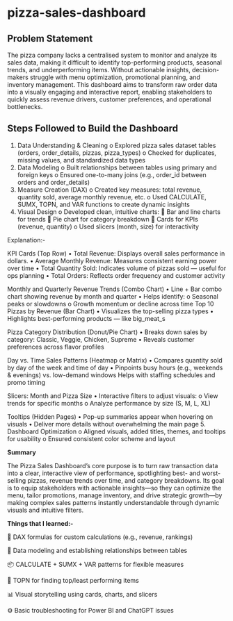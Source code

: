 # pizza-sales-dashboard

## Problem Statement

The pizza company lacks a centralised system to monitor and analyze its sales data, making it difficult to identify top-performing products, seasonal trends, and underperforming items. Without actionable insights, decision-makers struggle with menu optimization, promotional planning, and inventory management. This dashboard aims to transform raw order data into a visually engaging and interactive report, enabling stakeholders to quickly assess revenue drivers, customer preferences, and operational bottlenecks.

## Steps Followed to Build the Dashboard

1.	Data Understanding & Cleaning
o	Explored pizza sales dataset tables (orders, order_details, pizzas, pizza_types)
o	Checked for duplicates, missing values, and standardized data types
2.	Data Modeling
o	Built relationships between tables using primary and foreign keys
o	Ensured one-to-many joins (e.g., order_id between orders and order_details)
3.	Measure Creation (DAX)
o	Created key measures: total revenue, quantity sold, average monthly revenue, etc.
o	Used CALCULATE, SUMX, TOPN, and VAR functions to create dynamic insights
4.	Visual Design
o	Developed clean, intuitive charts:
	Bar and line charts for trends
	Pie chart for category breakdown
	Cards for KPIs (revenue, quantity)
o	Used slicers (month, size) for interactivity

Explanation:-

KPI Cards (Top Row)
•	Total Revenue: Displays overall sales performance in dollars. 
•	Average Monthly Revenue: Measures consistent earning power over time
•	Total Quantity Sold: Indicates volume of pizzas sold — useful for ops planning
•	Total Orders: Reflects order frequency and customer activity

Monthly and Quarterly Revenue Trends (Combo Chart)
•	Line + Bar combo chart showing revenue by month and quarter
•	Helps identify:
o	Seasonal peaks or slowdowns
o	Growth momentum or decline across time
Top 10 Pizzas by Revenue (Bar Chart)
•	Visualizes the top-selling pizza types
•	Highlights best-performing products — like big_meat_s

Pizza Category Distribution (Donut/Pie Chart)
•	Breaks down sales by category: Classic, Veggie, Chicken, Supreme
•	Reveals customer preferences across flavor profiles

Day vs. Time Sales Patterns (Heatmap or Matrix)
•	Compares quantity sold by day of the week and time of day
•	Pinpoints busy hours (e.g., weekends & evenings) vs. low-demand windows
Helps with staffing schedules and promo timing

Slicers: Month and Pizza Size
•	Interactive filters to adjust visuals:
o	View trends for specific months
o	Analyze performance by size (S, M, L, XL)

Tooltips (Hidden Pages)
•	Pop-up summaries appear when hovering on visuals
•	Deliver more details without overwhelming the main page
5.	Dashboard Optimization
o	Aligned visuals, added titles, themes, and tooltips for usability
o	Ensured consistent color scheme and layout
  
**Summary**

The Pizza Sales Dashboard’s core purpose is to turn raw transaction data into a clear, interactive view of performance, spotlighting best- and worst-selling pizzas, revenue trends over time, and category breakdowns. Its goal is to equip stakeholders with actionable insights—so they can optimize the menu, tailor promotions, manage inventory, and drive strategic growth—by making complex sales patterns instantly understandable through dynamic visuals and intuitive filters.

**Things that I learned:-**

🧠 DAX formulas for custom calculations (e.g., revenue, rankings)

🔗 Data modeling and establishing relationships between tables

📦 CALCULATE + SUMX + VAR patterns for flexible measures

🎯 TOPN for finding top/least performing items

📊 Visual storytelling using cards, charts, and slicers

⚙️ Basic troubleshooting for Power BI and ChatGPT issues
